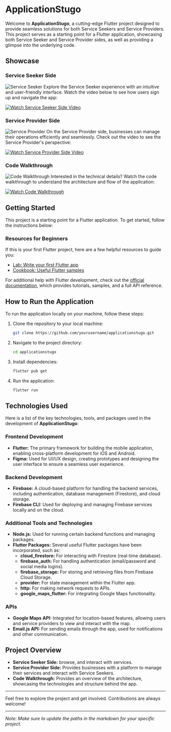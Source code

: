 # ApplicationStugo

Welcome to **ApplicationStugo**, a cutting-edge Flutter project designed to provide seamless solutions for both Service Seekers and Service Providers. This project serves as a starting point for a Flutter application, showcasing both Service Seeker and Service Provider sides, as well as providing a glimpse into the underlying code.

## Showcase

### Service Seeker Side
![Service Seeker](souwar/5.png)
Explore the Service Seeker experience with an intuitive and user-friendly interface. Watch the video below to see how users sign up and navigate the app:

[![Watch Service Seeker Side Video](souwar/6.png)](https://youtu.be/tpi8tBRIeMQ)

### Service Provider Side
![Service Provider](souwar/3.png)
On the Service Provider side, businesses can manage their operations efficiently and seamlessly. Check out the video to see the Service Provider's perspective:

[![Watch Service Provider Side Video](souwar/4.png)](https://youtu.be/4s2hUrutMJw)

### Code Walkthrough
![Code Walkthrough](souwar/1.png)
Interested in the technical details? Watch the code walkthrough to understand the architecture and flow of the application:

[![Watch Code Walkthrough](souwar/2.png)](https://youtu.be/DqihzdMTQgI)

## Getting Started

This project is a starting point for a Flutter application. To get started, follow the instructions below:

### Resources for Beginners
If this is your first Flutter project, here are a few helpful resources to guide you:

- [Lab: Write your first Flutter app](https://docs.flutter.dev/get-started/codelab)
- [Cookbook: Useful Flutter samples](https://docs.flutter.dev/cookbook)

For additional help with Flutter development, check out the [official documentation](https://docs.flutter.dev/), which provides tutorials, samples, and a full API reference.

## How to Run the Application

To run the application locally on your machine, follow these steps:

1. Clone the repository to your local machine:
    ```bash
    git clone https://github.com/yourusername/applicationstugo.git
    ```

2. Navigate to the project directory:
    ```bash
    cd applicationstugo
    ```

3. Install dependencies:
    ```bash
    flutter pub get
    ```

4. Run the application:
    ```bash
    flutter run
    ```

## Technologies Used

Here is a list of the key technologies, tools, and packages used in the development of **ApplicationStugo**:

### Frontend Development
- **Flutter:** The primary framework for building the mobile application, enabling cross-platform development for iOS and Android.
- **Figma:** Used for UI/UX design, creating prototypes and designing the user interface to ensure a seamless user experience.

### Backend Development
- **Firebase:** A cloud-based platform for handling the backend services, including authentication, database management (Firestore), and cloud storage.
- **Firebase CLI:** Used for deploying and managing Firebase services locally and on the cloud.

### Additional Tools and Technologies
- **Node.js:** Used for running certain backend functions and managing packages.
- **Flutter Packages:** Several useful Flutter packages have been incorporated, such as:
    - **cloud_firestore:** For interacting with Firestore (real-time database).
    - **firebase_auth:** For handling authentication (email/password and social media logins).
    - **firebase_storage:** For storing and retrieving files from Firebase Cloud Storage.
    - **provider:** For state management within the Flutter app.
    - **http:** For making network requests to APIs.
    - **google_maps_flutter:** For integrating Google Maps functionality.

### APIs
- **Google Maps API:** Integrated for location-based features, allowing users and service providers to view and interact with the map.
- **Email.js API:** For sending emails through the app, used for notifications and other communication.

## Project Overview

- **Service Seeker Side:** browse, and interact with services.
- **Service Provider Side:** Provides businesses with a platform to manage their services and interact with Service Seekers.
- **Code Walkthrough:** Provides an overview of the architecture, showcasing the technologies and structure behind the app.

---

Feel free to explore the project and get involved. Contributions are always welcome!

---

*Note: Make sure to update the paths in the markdown for your specific project.*
